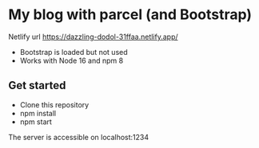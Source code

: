# My blog with parcel (and Bootstrap)

Netlify url https://dazzling-dodol-31ffaa.netlify.app/

- Bootstrap is loaded but not used
- Works with Node 16 and npm 8

## Get started

- Clone this repository
- npm install
- npm start

The server is accessible on localhost:1234
